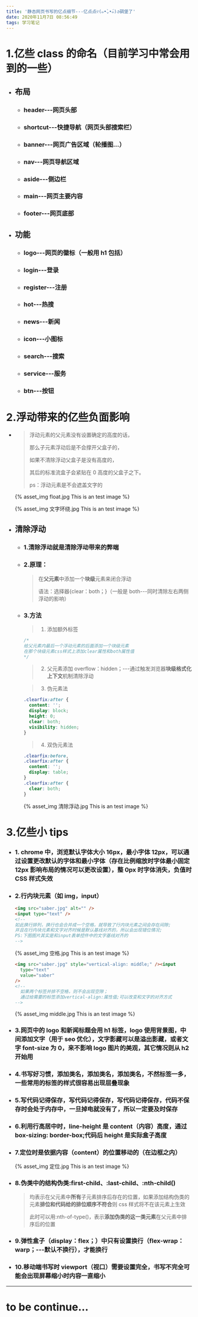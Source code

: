 ```yaml
---
title: '静态网页书写的亿点细节---亿点点୧(๑•̀⌄•́๑)૭碉堡了'
date: 2020年11月7日 08:56:49
tags: 学习笔记
---
```


# 1.亿些 class 的命名（目前学习中常会用到的一些）

- ## 布局

  - ### header---网页头部

  - ### shortcut---快捷导航（网页头部搜索栏）

  - ### banner---网页广告区域（轮播图…）

  - ### nav---网页导航区域

  - ### aside---侧边栏

  - ### main---网页主要内容

  - ### footer---网页底部

  <!-- more -->

- ## 功能

  - ### logo---网页的徽标（一般用 h1 包括）

  - ### login---登录

  - ### register---注册

  - ### hot---热搜

  - ### news---新闻

  - ### icon---小图标

  - ### search---搜索

  - ### service---服务

  - ### btn---按钮

# 2.浮动带来的亿些负面影响

- > 浮动元素的父元素没有设置确定的高度的话，
  >
  > 那么子元素浮动后是不会撑开父盒子的，
  >
  > 如果不清除浮动父盒子是没有高度的，
  >
  > 其后的标准流盒子会紧贴在 0 高度的父盒子之下。
  >
  > ps：浮动元素是不会遮盖文字的

  {% asset_img float.jpg This is an test image %}

  <!-- ![float](./静态网页书写的亿点细节/float.jpg) -->

  {% asset_img 文字环绕.jpg This is an test image %}

  <!-- ![文字环绕](./静态网页书写的亿点细节/文字环绕.jpg) -->

- ## 清除浮动

  - ### 1.清除浮动就是清除浮动带来的弊端

  - ### 2.原理：

    > 在**父元素**中添加一个**块级**元素来闭合浮动
    >
    > 语法：选择器{clear：both；}（一般是 both---同时清除左右两侧浮动的影响）

  - ### 3.方法

    > 1. 添加额外标签

    ```css
    /*
    给父元素内最后一个浮动元素的后面添加一个块级元素
    在那个块级元素css样式上添加clear属性和both属性值
    */
    ```

    > 2. 父元素添加 overflow：hidden；---通过触发浏览器**块级格式化上下文**机制清除浮动

    > 3. 伪元素法

    ```css
    .clearfix:after {
      content: '';
      display: block;
      height: 0;
      clear: both;
      visibility: hidden;
    }
    ```

    > 4. 双伪元素法

    ```css
    .clearfix:before,
    .clearfix:after {
      content: '';
      display: table;
    }
    .clearfix:after {
      clear: both;
    }
    ```

    {% asset_img 清除浮动.jpg This is an test image %}

    <!-- ![清除浮动](./静态网页书写的亿点细节/清除浮动.jpg) -->

# 3.亿些小 tips

- ### 1. chrome 中，浏览默认字体大小 16px，最小字体 12px，可以通过设置更改默认的字体和最小字体（存在比例缩放时字体最小固定 12px 影响布局的情况可以更改设置），整 0px 时字体消失，负值时 CSS 样式失效

- ### 2.行内块元素（如 img，input）

  ```html
  <img src="saber.jpg" alt="" />
  <input type="text" />
  <!--
  如此换行排列，换行也会合并成一个空格，就导致了行内块元素之间会存在间隙;
  并且在行内块元素和文字对齐时候是默认基线对齐的，所以会出现错位情况;
  PS:下图图片其实是和input表单控件中的文字基线对齐的
  -->
  ```

  {% asset_img 空格.jpg This is an test image %}

  <!-- ![空格](./静态网页书写的亿点细节/空格.jpg) -->

  ```html
  <img src="saber.jpg" style="vertical-align: middle;" /><input
    type="text"
    value="saber"
  />
  <!--
  	如果两个标签并排不空格，则不会出现空隙；
  	通过给需要的标签添加vertical-align:属性值;可以改变和文字的对齐方式
  -->
  ```

  {% asset_img middle.jpg This is an test image %}

  <!-- ![middle](./静态网页书写的亿点细节/middle.jpg) -->

- ### 3.网页中的 logo 和新闻标题会用 h1 标签，logo 使用背景图，中间添加文字（用于 seo 优化），文字影藏可以是溢出影藏，或者文字 font-size 为 0，来不影响 logo 图片的美观，其它情况则从 h2 开始用

- ### 4.书写好习惯，添加类名，添加类名，添加类名，不然标签一多，一些常用的标签的样式很容易出现层叠现象

- ### 5.写代码记得保存，写代码记得保存，写代码记得保存，代码不保存时会处于内存中，一旦掉电就没有了，所以一定要及时保存

- ### 6.利用行高居中时，line-height 是 content（内容）高度，通过 box-sizing: border-box;代码后 height 是实际盒子高度

- ### 7.定位时是依据内容（content）的位置移动的（在边框之内）

  {% asset_img 定位.jpg This is an test image %}

  <!-- ![定位](./静态网页书写的亿点细节/定位.jpg) -->

- ### 8.伪类中的结构伪类:first-child、:last-child、:nth-child()

  > 均表示在父元素中**所有**子元素排序后存在的位置，如果添加结构伪类的元素**排位和代码给的排位顺序不符合**则 css 样式将不在该元素上生效
  >
  > 此时可以用:nth-of-type()，表示**添加伪类的这一类元素**在父元素中排序后的位置

- ### 9.弹性盒子（display：flex；）中只有设置换行（flex-wrap：warp；---默认不换行），才能换行

- ### 10.移动端书写时 viewport（视口）需要设置完全，书写不完全可能会出现屏幕缩小时内容一直缩小

---

# to be continue…
